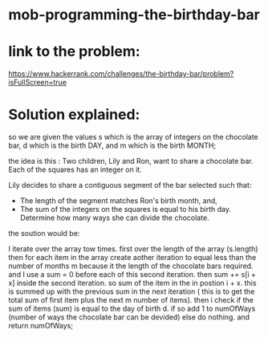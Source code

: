 # mob-programming-the-birthday-bar


# link to the problem: 
https://www.hackerrank.com/challenges/the-birthday-bar/problem?isFullScreen=true


# Solution explained:
so we are given the values s which is the array of integers on the chocolate bar, d which is the birth DAY, and m which is the birth MONTH;

the idea is this : 
Two children, Lily and Ron, want to share a chocolate bar. Each of the squares has an integer on it.

Lily decides to share a contiguous segment of the bar selected such that:

- The length of the segment matches Ron's birth month, and,
- The sum of the integers on the squares is equal to his birth day.
Determine how many ways she can divide the chocolate.

the soution would be:

I iterate over the array tow times.
first over the length of the array (s.length) then for each item in the array create aother iteration to equal less than the number of months m because it the length of the chocolate bars required.
and I use a sum = 0 before each of this second iteration. then sum += s[i + x] inside the second iteration. so sum of the item in the in postion i + x. this is summed up with the previous sum in the next iteration ( this is to get the total sum of first item plus the next m number of items).
then i check if the sum of items (sum) is equal to the day of birth d. if so add 1 to numOfWays (number of ways the chocolate bar can be devided) else do nothing. and return numOfWays;
